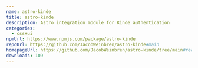 ```yaml
---
name: astro-kinde
title: astro-kinde
description: Astro integration module for Kinde authentication
categories:
  - css+ui
npmUrl: https://www.npmjs.com/package/astro-kinde
repoUrl: https://github.com/JacobWeinbren/astro-kinde#main
homepageUrl: https://github.com/JacobWeinbren/astro-kinde/tree/main#readme
downloads: 109
---
```

